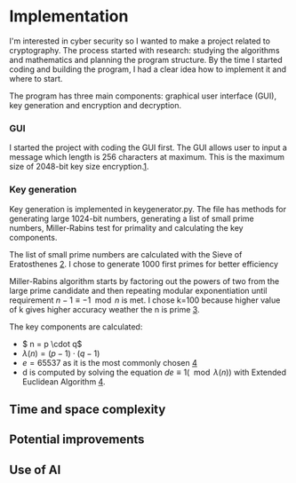 <!-- Toteutusdokumentin tulee sisältää seuraavat:

Ohjelman yleisrakenne
Saavutetut aika- ja tilavaativuudet (esim. O-analyysit pseudokoodista)
Suorituskyky- ja O-analyysivertailu (mikäli sopii työn aiheeseen)
Työn mahdolliset puutteet ja parannusehdotukset
Laajojen kielimallien (ChatGPT yms.) käyttö. Mainitse mitä mallia on käytetty ja miten. Mainitse myös mikäli et ole käyttänyt. Tämä on tärkeää!
Lähteet, joita olet käyttänyt, vain ne joilla oli merkitystä työn kannalta. -->

# Implementation

I'm interested in cyber security so I wanted to make a project related to cryptography. The process started with research: studying the algorithms and mathematics and planning the program structure. By the time I started coding and building the program, I had a clear idea how to implement it and where to start.

The program has three main components: graphical user interface (GUI), key generation and encryption and decryption.

### GUI

I started the project with coding the GUI first. The GUI allows user to input a message which length is 256 characters at maximum. This is the maximum size of 2048-bit key size encryption.[1](https://mbed-tls.readthedocs.io/en/latest/kb/cryptography/rsa-encryption-maximum-data-size/).


### Key generation
Key generation is implemented in keygenerator.py. The file has methods for generating large 1024-bit numbers, generating a list of small prime numbers, Miller-Rabins test for primality and calculating the key components. 

The list of small prime numbers are calculated with the Sieve of Eratosthenes [2](https://en.wikipedia.org/wiki/Sieve_of_Eratosthenes). I chose to generate 1000 first primes for better efficiency 

Miller-Rabins algorithm starts by factoring out the powers of two from the large prime candidate and then repeating modular exponentiation until requirement $n - 1 \equiv -1 \mod n$ is met. I chose k=100 because higher value of k gives higher accuracy weather the n is prime [3](https://en.wikipedia.org/wiki/Miller%E2%80%93Rabin_primality_test).

The key components are calculated:
- $ n = p \cdot q$
- $\lambda(n) = (p-1) \cdot (q-1)$
- $e = 65537$ as it is the most commonly chosen [4](https://en.wikipedia.org/wiki/RSA_(cryptosystem))
- d is computed by solving the equation $de \equiv 1(\mod \lambda(n))$ with Extended Euclidean Algorithm [4](https://en.wikipedia.org/wiki/Extended_Euclidean_algorithm).


## Time and space complexity

## Potential improvements

## Use of AI